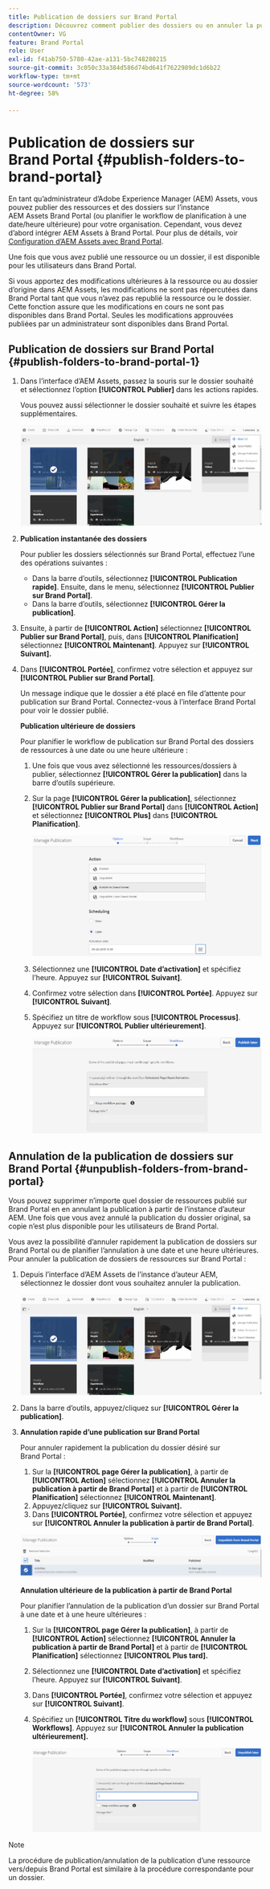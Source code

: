 ```yaml
---
title: Publication de dossiers sur Brand Portal
description: Découvrez comment publier des dossiers ou en annuler la publication sur Brand Portal.
contentOwner: VG
feature: Brand Portal
role: User
exl-id: f41ab750-5780-42ae-a131-5bc748280215
source-git-commit: 3c050c33a384d586d74bd641f7622989dc1d6b22
workflow-type: tm+mt
source-wordcount: '573'
ht-degree: 58%

---
```


# Publication de dossiers sur Brand Portal {#publish-folders-to-brand-portal}

En tant qu’administrateur d’Adobe Experience Manager (AEM) Assets, vous pouvez publier des ressources et des dossiers sur l’instance AEM Assets Brand Portal (ou planifier le workflow de planification à une date/heure ultérieure) pour votre organisation. Cependant, vous devez d’abord intégrer AEM Assets à Brand Portal. Pour plus de détails, voir [Configuration d’AEM Assets avec Brand Portal](configure-aem-assets-with-brand-portal.md).

Une fois que vous avez publié une ressource ou un dossier, il est disponible pour les utilisateurs dans Brand Portal.

Si vous apportez des modifications ultérieures à la ressource ou au dossier d’origine dans AEM Assets, les modifications ne sont pas répercutées dans Brand Portal tant que vous n’avez pas republié la ressource ou le dossier. Cette fonction assure que les modifications en cours ne sont pas disponibles dans Brand Portal. Seules les modifications approuvées publiées par un administrateur sont disponibles dans Brand Portal.

## Publication de dossiers sur Brand Portal {#publish-folders-to-brand-portal-1}

1. Dans l’interface d’AEM Assets, passez la souris sur le dossier souhaité et sélectionnez l’option **[!UICONTROL Publier]** dans les actions rapides.

   Vous pouvez aussi sélectionner le dossier souhaité et suivre les étapes supplémentaires.

   ![publish2bp](assets/publish2bp.png)

2. **Publication instantanée des dossiers**

   Pour publier les dossiers sélectionnés sur Brand Portal, effectuez l’une des opérations suivantes :

   * Dans la barre d’outils, sélectionnez **[!UICONTROL Publication rapide]**. Ensuite, dans le menu, sélectionnez **[!UICONTROL Publier sur Brand Portal]**.
   * Dans la barre d’outils, sélectionnez **[!UICONTROL Gérer la publication]**.

3. Ensuite, à partir de **[!UICONTROL Action]** sélectionnez **[!UICONTROL Publier sur Brand Portal]**, puis, dans **[!UICONTROL Planification]** sélectionnez **[!UICONTROL Maintenant]**. Appuyez sur **[!UICONTROL Suivant].**
4. Dans **[!UICONTROL Portée]**, confirmez votre sélection et appuyez sur **[!UICONTROL Publier sur Brand Portal]**.

   Un message indique que le dossier a été placé en file d’attente pour publication sur Brand Portal. Connectez-vous à l’interface Brand Portal pour voir le dossier publié.

   **Publication ultérieure de dossiers**

   Pour planifier le workflow de publication sur Brand Portal des dossiers de ressources à une date ou une heure ultérieure :

   1. Une fois que vous avez sélectionné les ressources/dossiers à publier, sélectionnez **[!UICONTROL Gérer la publication]** dans la barre d’outils supérieure.
   2. Sur la page **[!UICONTROL Gérer la publication]**, sélectionnez **[!UICONTROL Publier sur Brand Portal]** dans **[!UICONTROL Action]** et sélectionnez **[!UICONTROL Plus]** dans **[!UICONTROL Planification]**.

      ![publishlaterbp](assets/publishlaterbp.png)

   3. Sélectionnez une **[!UICONTROL Date d’activation]** et spécifiez l’heure. Appuyez sur **[!UICONTROL Suivant]**.
   4. Confirmez votre sélection dans **[!UICONTROL Portée]**. Appuyez sur **[!UICONTROL Suivant]**.
   5. Spécifiez un titre de workflow sous **[!UICONTROL Processus]**. Appuyez sur **[!UICONTROL Publier ultérieurement]**.

      ![manageschedulepub](assets/manageschedulepub.png)

## Annulation de la publication de dossiers sur Brand Portal {#unpublish-folders-from-brand-portal}

Vous pouvez supprimer n’importe quel dossier de ressources publié sur Brand Portal en en annulant la publication à partir de l’instance d’auteur AEM. Une fois que vous avez annulé la publication du dossier original, sa copie n’est plus disponible pour les utilisateurs de Brand Portal.

Vous avez la possibilité d’annuler rapidement la publication de dossiers sur Brand Portal ou de planifier l’annulation à une date et une heure ultérieures. Pour annuler la publication de dossiers de ressources sur Brand Portal :

1. Depuis l’interface d’AEM Assets de l’instance d’auteur AEM, sélectionnez le dossier dont vous souhaitez annuler la publication.

   ![publish2bp-1](assets/publish2bp-1.png)

2. Dans la barre d’outils, appuyez/cliquez sur **[!UICONTROL Gérer la publication]**.

3. **Annulation rapide d’une publication sur Brand Portal**

   Pour annuler rapidement la publication du dossier désiré sur Brand Portal :

   1. Sur la **[!UICONTROL page Gérer la publication]**, à partir de **[!UICONTROL Action]** sélectionnez **[!UICONTROL Annuler la publication à partir de Brand Portal]** et à partir de **[!UICONTROL Planification]** sélectionnez **[!UICONTROL Maintenant]**.
   2. Appuyez/cliquez sur **[!UICONTROL Suivant].**
   3. Dans **[!UICONTROL Portée]**, confirmez votre sélection et appuyez sur **[!UICONTROL Annuler la publication à partir de Brand Portal]**.

   ![confirm-unpublish](assets/confirm-unpublish.png)

   **Annulation ultérieure de la publication à partir de Brand Portal**

   Pour planifier l’annulation de la publication d’un dossier sur Brand Portal à une date et à une heure ultérieures :

   1. Sur la **[!UICONTROL page Gérer la publication]**, à partir de **[!UICONTROL Action]** sélectionnez **[!UICONTROL Annuler la publication à partir de Brand Portal]** et à partir de **[!UICONTROL Planification]** sélectionnez **[!UICONTROL Plus tard].**
   2. Sélectionnez une **[!UICONTROL Date d’activation]** et spécifiez l’heure. Appuyez sur **[!UICONTROL Suivant]**.
   3. Dans **[!UICONTROL Portée]**, confirmez votre sélection et appuyez sur **[!UICONTROL Suivant]**.
   4. Spécifiez un **[!UICONTROL Titre du workflow]** sous **[!UICONTROL Workflows]**. Appuyez sur **[!UICONTROL Annuler la publication ultérieurement].**

      ![unpublishworkflows](assets/unpublishworkflows.png)


>[!NOTE]
>
>La procédure de publication/annulation de la publication d’une ressource vers/depuis Brand Portal est similaire à la procédure correspondante pour un dossier.

